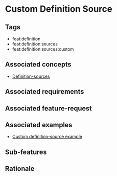 # Custom Definition Source

## Tags

- feat:definition
- feat:definition:sources
- feat:definition:sources:custom

## Associated concepts

- [Definition-sources](../../../../concepts/definition/sources.md)

## Associated requirements

## Associated feature-request

## Associated examples

- [Custom definition-source example](../../../../../../../../examples/definition/sources/custom-definition-source-example)

## Sub-features

## Rationale